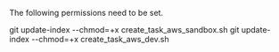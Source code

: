 
The following permissions need to be set.

git update-index --chmod=+x create_task_aws_sandbox.sh
git update-index --chmod=+x create_task_aws_dev.sh

